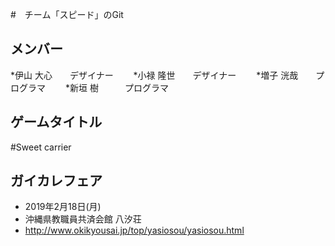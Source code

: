 #　チーム「スピード」のGit

## メンバー
*伊山 大心　　デザイナー　　
*小禄 隆世　　デザイナー　　
*増子 洸哉　　プログラマ　　
*新垣 樹　　　プログラマ　　


## ゲームタイトル
#Sweet carrier


## ガイカレフェア
* 2019年2月18日(月)  
* 沖縄県教職員共済会館 八汐荘  
* http://www.okikyousai.jp/top/yasiosou/yasiosou.html  

